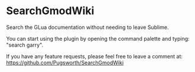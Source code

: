 SearchGmodWiki
==============

Search the GLua documentation without needing to leave Sublime.

You can start using the plugin by opening the command palette and typing: "search garry".


If you have any feature requests, please feel free to leave a comment at:
https://github.com/Pugsworth/SearchGmodWiki
